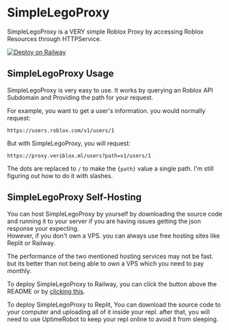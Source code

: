 # SimpleLegoProxy
SimpleLegoProxy is a VERY simple Roblox Proxy by accessing Roblox Resources through HTTPService.

[![Deploy on Railway](https://railway.app/button.svg)](https://railway.app/new/template/Nod3IF?referralCode=pmHjGZ)

## SimpleLegoProxy Usage
SimpleLegoProxy is very easy to use. It works by querying an Roblox API Subdomain and Providing the path for your request.

For example, you want to get a user's information. you would normally request:
```
https://users.roblox.com/v1/users/1
```

But with SimpleLegoProxy, you will request:
```
https://proxy.veriblox.ml/users?path=v1/users/1
```
The dots are replaced to `/` to make the `{path}` value a single path. I'm still figuring out how to do it with slashes.

## SimpleLegoProxy Self-Hosting
You can host SimpleLegoProxy by yourself by downloading the source code and running it to your server if you are having issues getting the json response your expecting.\
However, if you don't own a VPS. you can always use free hosting sites like Replit or Railway.

The performance of the two mentioned hosting services may not be fast. but its better than not being able to own a VPS which you need to pay monthly.

To deploy SimpleLegoProxy to Railway, you can click the button above the README or by [clicking this](https://railway.app/new/template/Nod3IF?referralCode=pmHjGZ).

To deploy SimpleLegoProxy to Replit, You can download the source code to your computer and uploading all of it inside your repl. after that, you will need to use UptimeRobot to keep your repl online to avoid it from sleeping.
